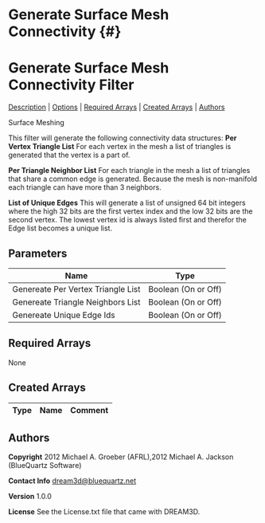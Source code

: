 Generate Surface Mesh Connectivity {#}
======
<h1 class="pHeading1">Generate Surface Mesh Connectivity Filter</h1>
<p class="pCellBody">
<a href="../SurfaceMeshingFilters/GenerateSurfaceMeshConnectivity.html#wp2">Description</a>
| <a href="../SurfaceMeshingFilters/GenerateSurfaceMeshConnectivity.html#wp3">Options</a>
| <a href="../SurfaceMeshingFilters/GenerateSurfaceMeshConnectivity.html#wp4">Required Arrays</a>
| <a href="../SurfaceMeshingFilters/GenerateSurfaceMeshConnectivity.html#wp5">Created Arrays</a>
| <a href="../SurfaceMeshingFilters/GenerateSurfaceMeshConnectivity.html#wp1">Authors</a> 

Surface Meshing


This filter will generate the following connectivity data structures:
__Per Vertex Triangle List__ For each vertex in the mesh a list of triangles is generated that the vertex is a part of.

__Per Triangle Neighbor List__ For each triangle in the mesh a list of triangles that share a common edge is generated. 
Because the mesh is non-manifold each triangle can have more than 3 neighbors.

__List of Unique Edges__ This will generate a list of unsigned 64 bit integers where the high 32 bits are the first vertex index and the 
 low 32 bits are the second vertex. The lowest vertex id is always listed first and therefor the Edge list becomes a unique list.

## Parameters ## 

| Name | Type |
|------|------|
| Genereate Per Vertex Triangle List | Boolean (On or Off) |
| Genereate Triangle Neighbors List | Boolean (On or Off) |
| Genereate Unique Edge Ids | Boolean (On or Off) |

## Required Arrays ##
None



## Created Arrays ##

| Type | Name | Comment |
|------|------|---------|
## Authors ##

**Copyright** 2012 Michael A. Groeber (AFRL),2012 Michael A. Jackson (BlueQuartz Software)

**Contact Info** dream3d@bluequartz.net

**Version** 1.0.0

**License**  See the License.txt file that came with DREAM3D.



